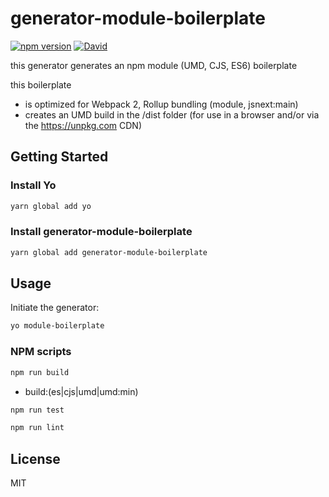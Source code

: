 # generator-module-boilerplate

[![npm version](https://badge.fury.io/js/generator-module-boilerplate.svg)](https://badge.fury.io/js/generator-module-boilerplate)
[![David](https://img.shields.io/david/duivvv/generator-module-boilerplate.svg?style=flat-square)](https://david-dm.org/duivvv/generator-module-boilerplate)

this generator generates an npm module (UMD, CJS, ES6) boilerplate

this boilerplate

- is optimized for Webpack 2, Rollup bundling (module, jsnext:main)
- creates an UMD build in the /dist folder (for use in a browser and/or via the https://unpkg.com CDN)

## Getting Started

### Install Yo

```bash
yarn global add yo
```

### Install generator-module-boilerplate

```bash
yarn global add generator-module-boilerplate
```

## Usage

Initiate the generator:

```bash
yo module-boilerplate
```

### NPM scripts


```bash
npm run build
```
+ build:(es|cjs|umd|umd:min)

```bash
npm run test
```

```bash
npm run lint
```

## License

MIT
